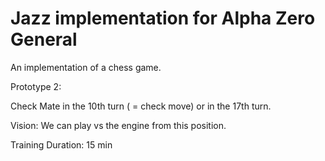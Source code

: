 # Jazz implementation for Alpha Zero General

An implementation of a chess game.

Prototype 2:

Check Mate in the 10th turn ( = check move) or in the 17th turn.

Vision: We can play vs the engine from this position.

Training Duration: 15 min


